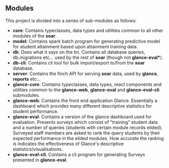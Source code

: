 ## Modules

This project is divided into a series of sub-modules as follows: 

* **core**: Contains typeclasses, data types and utilities common to all other modules of the **soar**.
* **model**: Contains spark batch program for generating predictive model for student attainment based upon attainment 
training data.
* **db**: Does what it says on the tin. Contains all database queries, db.migrations etc... used by the rest of **soar** 
(though not __glance-eval*__).
* **db-cli**: Contains cli tool for bulk import/export to/from the **soar** database.
* **server**: Contains the finch API for serving **soar** data, used by **glance**, **reports** etc...
* **glance-core**: Contains typeclasses, data types, react components and utilities common to the **glance-web**, 
**glance-eval** and **glance-eval-cli** submodules.
* **glance-web**: Contains the front end application Glance. Essentially a dashboard which provides many different 
descriptive statistics for student performance.
* **glance-eval**: Contains a version of the glance dashboard used for evaluation. Presents surveys which consist of 
"training" student data and a number of queries (students with certain module records elided). Surveyed staff members 
are asked to rank the query students by their expected performance in the elided modules. How accurate the ranking is 
indicates the effectiveness of Glance's descriptive statistics/visualisations.
* **glance-eval-cli**: Contains a cli program for generating Surveys presented in **glance-eval**.